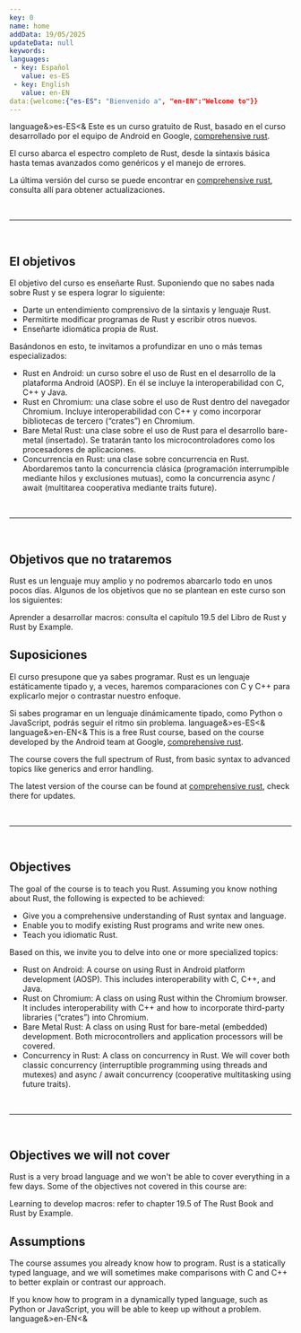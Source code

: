 ```yaml
---
key: 0
name: home
addData: 19/05/2025
updateData: null
keywords: 
languages:
 - key: Español
   value: es-ES
 - key: English
   value: en-EN
data:{welcome:{"es-ES": "Bienvenido a", "en-EN":"Welcome to"}}
---
```

language&>es-ES<&
Este es un curso gratuito de Rust, basado en el curso desarrollado por el equipo de Android en Google, [comprehensive rust](https://google.github.io/comprehensive-rust/es/index.html).

El curso abarca el espectro completo de Rust, desde la sintaxis básica hasta temas avanzados como genéricos y el manejo de errores.

La última versión del curso se puede encontrar en [comprehensive rust](https://google.github.io/comprehensive-rust/es/index.html), consulta allí para obtener actualizaciones.

<br />
<hr />
<br />

## El objetivos

El objetivo del curso es enseñarte Rust. Suponiendo que no sabes nada sobre Rust y se espera lograr lo siguiente:
- Darte un entendimiento comprensivo de la sintaxis y lenguaje Rust.
- Permitirte modificar programas de Rust y escribir otros nuevos.
- Enseñarte idiomática propia de Rust.

Basándonos en esto, te invitamos a profundizar en uno o más temas especializados:

- Rust en Android: un curso sobre el uso de Rust en el desarrollo de la plataforma Android (AOSP). En él se incluye la interoperabilidad con C, C++ y Java.
- Rust en Chromium: una clase sobre el uso de Rust dentro del navegador Chromium. Incluye interoperabilidad con C++ y como incorporar bibliotecas de tercero (“crates”) en Chromium.
- Bare Metal Rust: una clase sobre el uso de Rust para el desarrollo bare-metal (insertado). Se tratarán tanto los microcontroladores como los procesadores de aplicaciones.
- Concurrencia en Rust: una clase sobre concurrencia en Rust. Abordaremos tanto la concurrencia clásica (programación interrumpible mediante hilos y exclusiones mutuas), como la concurrencia async / await (multitarea cooperativa mediante traits future).

<br />
<hr />
<br />

## Objetivos que no trataremos
Rust es un lenguaje muy amplio y no podremos abarcarlo todo en unos pocos días. Algunos de los objetivos que no se plantean en este curso son los siguientes:

Aprender a desarrollar macros: consulta el capítulo 19.5 del Libro de Rust y Rust by Example.

## Suposiciones
El curso presupone que ya sabes programar. Rust es un lenguaje estáticamente tipado y, a veces, haremos comparaciones con C y C++ para explicarlo mejor o contrastar nuestro enfoque.

Si sabes programar en un lenguaje dinámicamente tipado, como Python o JavaScript, podrás seguir el ritmo sin problema.
language&>es-ES<&
language&>en-EN<&
This is a free Rust course, based on the course developed by the Android team at Google, [comprehensive rust](https://google.github.io/comprehensive-rust/es/index.html).

The course covers the full spectrum of Rust, from basic syntax to advanced topics like generics and error handling.

The latest version of the course can be found at [comprehensive rust](https://google.github.io/comprehensive-rust/es/index.html), check there for updates.

<br />
<hr />
<br />

## Objectives

The goal of the course is to teach you Rust. Assuming you know nothing about Rust, the following is expected to be achieved:
- Give you a comprehensive understanding of Rust syntax and language.
- Enable you to modify existing Rust programs and write new ones.
- Teach you idiomatic Rust.

Based on this, we invite you to delve into one or more specialized topics:

- Rust on Android: A course on using Rust in Android platform development (AOSP). This includes interoperability with C, C++, and Java.
- Rust on Chromium: A class on using Rust within the Chromium browser. It includes interoperability with C++ and how to incorporate third-party libraries (“crates”) into Chromium.
- Bare Metal Rust: A class on using Rust for bare-metal (embedded) development. Both microcontrollers and application processors will be covered.
- Concurrency in Rust: A class on concurrency in Rust. We will cover both classic concurrency (interruptible programming using threads and mutexes) and async / await concurrency (cooperative multitasking using future traits).

<br />
<hr />
<br />

## Objectives we will not cover
Rust is a very broad language and we won't be able to cover everything in a few days. Some of the objectives not covered in this course are:

Learning to develop macros: refer to chapter 19.5 of The Rust Book and Rust by Example.

## Assumptions
The course assumes you already know how to program. Rust is a statically typed language, and we will sometimes make comparisons with C and C++ to better explain or contrast our approach.

If you know how to program in a dynamically typed language, such as Python or JavaScript, you will be able to keep up without a problem.
language&>en-EN<&